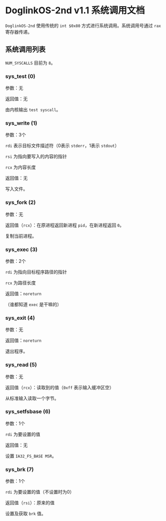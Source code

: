 # DoglinkOS-2nd v1.1 系统调用文档

`DoglinkOS-2nd` 使用传统的 `int $0x80` 方式进行系统调用。系统调用号通过 `rax` 寄存器传递。

## 系统调用列表

`NUM_SYSCALLS` 目前为 `8`。

### sys_test (0)

参数：无

返回值：无

由内核输出 `test syscall`。

### sys_write (1)

参数：3个

`rdi` 表示目标文件描述符（0表示 `stderr`，1表示 `stdout`）

`rsi` 为指向要写入的内容的指针

`rcx` 为内容长度

返回值：无

写入文件。

### sys_fork (2)

参数：无

返回值（`rcx`）：在原进程返回新进程 `pid`，在新进程返回 `0`。

复制当前进程。

### sys_exec (3)

参数：2个

`rdi` 为指向目标程序路径的指针

`rcx` 为路径长度

返回值：`noreturn`

（谁都知道 `exec` 是干嘛的）

### sys_exit (4)

参数：无

返回值：`noreturn`

退出程序。

### sys_read (5)

参数：无

返回值（`rcx`）：读取到的值（`0xff` 表示输入缓冲区空）

从标准输入读取一个字节。

### sys_setfsbase (6)

参数：1个

`rdi` 为要设置的值

返回值：无

设置 `IA32_FS_BASE MSR`。

### sys_brk (7)

参数：1个

`rdi` 为要设置的值（不设置时为0）

返回值（`rsi`）：原来的值

设置及获取 `brk` 值。
